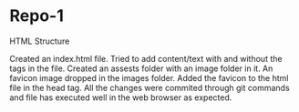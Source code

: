 # Repo-1
HTML Structure

Created an index.html file.
Tried to add content/text with and without the tags in the file.
Created an assests folder with an image folder in it.
An favicon image dropped in the images folder.
Added the favicon to the html file in the head tag.
All the changes were commited through git commands and file has executed well in the web browser as expected.




